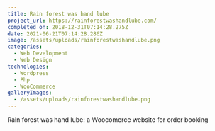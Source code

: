 ```yaml
---
title: Rain forest was hand lube
project_url: https://rainforestwashandlube.com/
completed_on: 2018-12-31T07:14:28.275Z
date: 2021-06-21T07:14:28.286Z
image: /assets/uploads/rainforestwashandlube.png
categories:
  - Web Development
  - Web Design
technologies:
  - Wordpress
  - Php
  - WooCommerce
galleryImages:
  - /assets/uploads/rainforestwashandlube.png
---
```

Rain forest was hand lube: a Woocomerce website for order booking